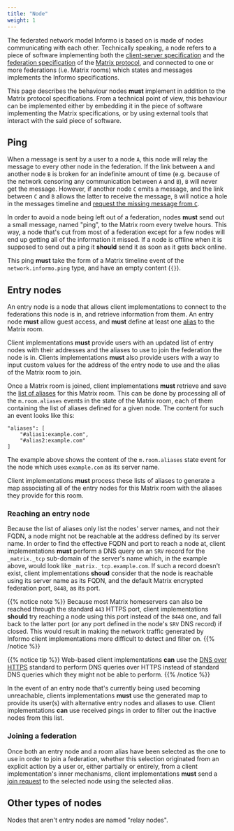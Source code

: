 ```yaml
---
title: "Node"
weight: 1
---
```


The federated network model Informo is based on is made of nodes communicating
with each other. Technically speaking, a node refers to a piece of software
implementing both the [client-server
specification](https://matrix.org/docs/spec/client_server/r0.4.0.html) and the
[federation
specification](https://matrix.org/docs/spec/server_server/unstable.html) of the
[Matrix protocol](https://matrix.org), and connected to one or more federations
(i.e. Matrix rooms) which states and messages implements the Informo
specifications.

This page describes the behaviour nodes **must** implement in addition to the
Matrix protocol specifications. From a technical point of view, this behaviour
can be implemented either by embedding it in the piece of software implementing
the Matrix specifications, or by using external tools that interact with the
said piece of software.

## Ping

When a message is sent by a user to a node `A`, this node will relay the message
to every other node in the federation. If the link between `A` and another node
`B` is broken for an indefinite amount of time (e.g. because of the network
censoring any communication between `A` and `B`), `B` will never get the
message. However, if another node `C` emits a message, and the link between `C`
and `B` allows the latter to receive the message, `B` will notice a hole in the
messages timeline and [request the missing message from
`C`](https://matrix.org/docs/spec/server_server/unstable.html#post-matrix-federation-v1-get-missing-events-roomid).

In order to avoid a node being left out of a federation, nodes **must** send out
a small message, named "ping", to the Matrix room every twelve hours. This
way, a node that's cut from most of a federation except for a few nodes will end
up getting all of the information it missed. If a node is offline when it is
supposed to send out a ping it **should** send it as soon as it gets back
online.

This ping **must** take the form of a Matrix timeline event of the
`network.informo.ping` type, and have an empty content (`{}`).

## Entry nodes

An entry node is a node that allows client implementations to connect to the
federations this node is in, and retrieve information from them. An entry node
**must** allow guest access, and **must** define at least one
[alias](https://matrix.org/docs/spec/client_server/r0.4.0.html#room-aliases) to
the Matrix room.

Client implementations **must** provide users with an updated list of entry
nodes with their addresses and the aliases to use to join the federation the
node is in. Clients implementations **must** also provide users with a way to
input custom values for the address of the entry node to use and the alias of
the Matrix room to join.

Once a Matrix room is joined, client implementations **must** retrieve and save
the [list of
aliases](https://matrix.org/docs/spec/client_server/r0.4.0.html#m-room-aliases)
for this Matrix room. This can be done by processing all of the `m.room.aliases`
events in the state of the Matrix room, each of them containing the list of
aliases defined for a given node. The content for such an event looks like this:

```
"aliases": [
    "#alias1:example.com",
    "#alias2:example.com"
]
```

The example above shows the content of the `m.room.aliases` state event for the
node which uses `example.com` as its server name.

Client implementations **must** process these lists of aliases to generate a map
associating all of the entry nodes for this Matrix room with the aliases they
provide for this room.

### Reaching an entry node

Because the list of aliases only list the nodes' server names, and not their
FQDN, a node might not be reachable at the address defined by its server name.
In order to find the effective FQDN and port to reach a node at, client
implementations **must** perform a DNS query on an `SRV` record for the
`_matrix._tcp` sub-domain of the server's name which, in the example above,
would look like `_matrix._tcp.example.com`. If such a record doesn't exist,
client implementations **shoud** consider that the node is reachable using its
server name as its FQDN, and the default Matrix encrypted federation port,
`8448`, as its port.

{{% notice note %}}
Because most Matrix homeservers can also be reached through the standard `443`
HTTPS port, client implementations **should** try reaching a node using this
port instead of the `8448` one, and fall back to the latter port (or any port
defined in the node's `SRV` DNS record) if closed. This would result in making
the network traffic generated by Informo client implementations more difficult
to detect and filter on.
{{% /notice %}}

{{% notice tip %}}
Web-based client implementations **can** use the [DNS over
HTTPS](https://tools.ietf.org/html/rfc8484) standard to perform DNS queries over
HTTPS instead of standard DNS queries which they might not be able to perform.
{{% /notice %}}

In the event of an entry node that's currently being used becoming unreachable,
clients implementations **must** use the generated map to provide its user(s)
with alternative entry nodes and aliases to use. Client implementations **can**
use received pings in order to filter out the inactive nodes from this list.

### Joining a federation

Once both an entry node and a room alias have been selected as the one to use in
order to join a federation, whether this selection originated from an explicit
action by a user or, either partially or entirely, from a client
implementation's inner mechanisms, client implementations **must** send a [join
request](https://matrix.org/speculator/spec/HEAD/client_server/unstable.html#post-matrix-client-r0-join-roomidoralias)
to the selected node using the selected alias.

## Other types of nodes

Nodes that aren't entry nodes are named "relay nodes".
